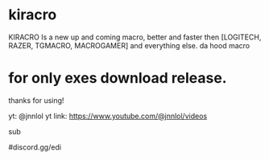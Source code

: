 # kiracro
KIRACRO Is a new up and coming macro, better and faster then [LOGITECH, RAZER, TGMACRO, MACROGAMER] and everything else.
da hood macro
# for only exes download release.

thanks for using!

yt: @jnnlol
yt link: https://www.youtube.com/@jnnlol/videos

sub

#discord.gg/edi
